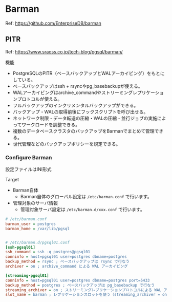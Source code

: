 # Barman

Ref: https://github.com/EnterpriseDB/barman

## PITR
Ref: https://www.sraoss.co.jp/tech-blog/pgsql/barman/

機能
* PostgreSQLのPITR（ベースバックアップとWALアーカイビング）をもとにしている。
* ベースバックアップはssh + rsyncやpg_basebackupが使える。
* WALアーカイビングはarchive_commandやストリーミングレプリケーションプロトコルが使える。
* フルバックアップのインクリメンタルバックアップができる。
* バックアップ・WALの取得前後にフックスクリプトを呼び出せる。
* ネットワーク制限・データ転送の圧縮・WALの圧縮・並行ジョブの実施によってワークロードを調整できる。
* 複数のデータベースクラスタのバックアップをBarmanでまとめて管理できる。
* 世代管理などのバックアップポリシーを規定できる。

### Configure Barman
設定ファイルはINI形式

Target
* Barman自体
  * Barman自体のグローバル設定は `/etc/barman.conf` で行います。
* 管理対象のサーバ情報
  * 管理対象サーバ設定は `/etc/barman.d/xxx.conf` で行います。


 ```ini
# /etc/barman.conf
barman_user = postgres
barman_home = /var/lib/pgsql


# /etc/barman.d/pgsql01.conf
[ssh-pgsql01]
ssh_command = ssh -q postgres@pgsql01
conninfo = host=pgsql01 user=postgres dbname=postgres
backup_method = rsync ; ベースバックアップは rsync で行なう
archiver = on ; archive_command による WAL アーカイビング

[streaming-pgsql01]
conninfo = host=pgsql01 user=postgres dbname=postgres port=5433
backup_method = postgres ; ベースバックアップは pg_basebackup で行なう
streaming_archiver = on ; ストリーミングレプリケーションプロトコルによる WAL アーカイビング
slot_name = barman ; レプリケーションスロットを使う（streaming_archiver = on の場合に推奨）
 ```
